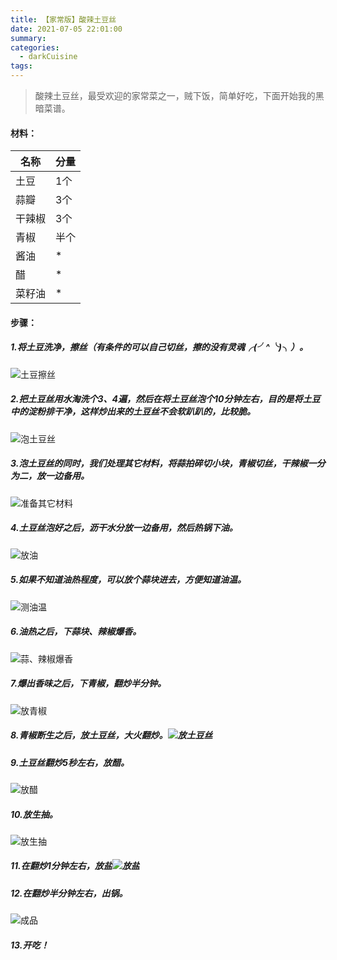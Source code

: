 ```yaml
---
title: 【家常版】酸辣土豆丝
date: 2021-07-05 22:01:00
summary: 
categories: 
  - darkCuisine
tags:
---
```

> 酸辣土豆丝，最受欢迎的家常菜之一，贼下饭，简单好吃，下面开始我的黑暗菜谱。
#### 材料：
| 名称 | 分量 |
|--|--|
| 土豆 |1个  |
| 蒜瓣|3个 |
| 干辣椒| 3个|
| 青椒|半个 |
|酱油|* |
|醋|* |
|菜籽油|* |

#### 步骤：
##### 1.将土豆洗净，擦丝（有条件的可以自己切丝，擦的没有灵魂╭(╯^╰)╮）。
![土豆擦丝](https://img-blog.csdnimg.cn/2021070609530329.jpg?x-oss-process=image/watermark,type_ZmFuZ3poZW5naGVpdGk,shadow_10,text_aHR0cHM6Ly9ibG9nLmNzZG4ubmV0L3dlaXhpbl80MDI0Mzg5NA==,size_16,color_FFFFFF,t_70#pic_center)
##### 2.把土豆丝用水淘洗个3、4遍，然后在将土豆丝泡个10分钟左右，目的是将土豆中的淀粉排干净，这样炒出来的土豆丝不会软趴趴的，比较脆。
![泡土豆丝](https://img-blog.csdnimg.cn/2021070610024868.jpg?x-oss-process=image/watermark,type_ZmFuZ3poZW5naGVpdGk,shadow_10,text_aHR0cHM6Ly9ibG9nLmNzZG4ubmV0L3dlaXhpbl80MDI0Mzg5NA==,size_16,color_FFFFFF,t_70#pic_center)
##### 3.泡土豆丝的同时，我们处理其它材料，将蒜拍碎切小块，青椒切丝，干辣椒一分为二，放一边备用。
![准备其它材料](https://img-blog.csdnimg.cn/2021070610043372.jpg?x-oss-process=image/watermark,type_ZmFuZ3poZW5naGVpdGk,shadow_10,text_aHR0cHM6Ly9ibG9nLmNzZG4ubmV0L3dlaXhpbl80MDI0Mzg5NA==,size_16,color_FFFFFF,t_70#pic_center)
##### 4.土豆丝泡好之后，沥干水分放一边备用，然后热锅下油。
![放油](https://img-blog.csdnimg.cn/20210706100622408.jpg?x-oss-process=image/watermark,type_ZmFuZ3poZW5naGVpdGk,shadow_10,text_aHR0cHM6Ly9ibG9nLmNzZG4ubmV0L3dlaXhpbl80MDI0Mzg5NA==,size_16,color_FFFFFF,t_70#pic_center)
##### 5.如果不知道油热程度，可以放个蒜块进去，方便知道油温。
![测油温](https://img-blog.csdnimg.cn/20210706100847694.jpg?x-oss-process=image/watermark,type_ZmFuZ3poZW5naGVpdGk,shadow_10,text_aHR0cHM6Ly9ibG9nLmNzZG4ubmV0L3dlaXhpbl80MDI0Mzg5NA==,size_16,color_FFFFFF,t_70#pic_center)
##### 6.油热之后，下蒜块、辣椒爆香。
![蒜、辣椒爆香](https://img-blog.csdnimg.cn/20210706100947693.jpg?x-oss-process=image/watermark,type_ZmFuZ3poZW5naGVpdGk,shadow_10,text_aHR0cHM6Ly9ibG9nLmNzZG4ubmV0L3dlaXhpbl80MDI0Mzg5NA==,size_16,color_FFFFFF,t_70#pic_center)
##### 7.爆出香味之后，下青椒，翻炒半分钟。
![放青椒](https://img-blog.csdnimg.cn/20210706101048768.jpg?x-oss-process=image/watermark,type_ZmFuZ3poZW5naGVpdGk,shadow_10,text_aHR0cHM6Ly9ibG9nLmNzZG4ubmV0L3dlaXhpbl80MDI0Mzg5NA==,size_16,color_FFFFFF,t_70#pic_center)
##### 8.青椒断生之后，放土豆丝，大火翻炒。![放土豆丝](https://img-blog.csdnimg.cn/20210706101129479.jpg?x-oss-process=image/watermark,type_ZmFuZ3poZW5naGVpdGk,shadow_10,text_aHR0cHM6Ly9ibG9nLmNzZG4ubmV0L3dlaXhpbl80MDI0Mzg5NA==,size_16,color_FFFFFF,t_70#pic_center)
##### 9.土豆丝翻炒5秒左右，放醋。
![放醋](https://img-blog.csdnimg.cn/20210706101606333.jpg?x-oss-process=image/watermark,type_ZmFuZ3poZW5naGVpdGk,shadow_10,text_aHR0cHM6Ly9ibG9nLmNzZG4ubmV0L3dlaXhpbl80MDI0Mzg5NA==,size_16,color_FFFFFF,t_70#pic_center)

##### 10.放生抽。
![放生抽](https://img-blog.csdnimg.cn/20210706101307873.jpg?x-oss-process=image/watermark,type_ZmFuZ3poZW5naGVpdGk,shadow_10,text_aHR0cHM6Ly9ibG9nLmNzZG4ubmV0L3dlaXhpbl80MDI0Mzg5NA==,size_16,color_FFFFFF,t_70#pic_center)
##### 11.在翻炒1分钟左右，放盐![放盐](https://img-blog.csdnimg.cn/20210706101348940.jpg?x-oss-process=image/watermark,type_ZmFuZ3poZW5naGVpdGk,shadow_10,text_aHR0cHM6Ly9ibG9nLmNzZG4ubmV0L3dlaXhpbl80MDI0Mzg5NA==,size_16,color_FFFFFF,t_70#pic_center)
##### 12.在翻炒半分钟左右，出锅。
![成品](https://img-blog.csdnimg.cn/20210706101518781.jpg?x-oss-process=image/watermark,type_ZmFuZ3poZW5naGVpdGk,shadow_10,text_aHR0cHM6Ly9ibG9nLmNzZG4ubmV0L3dlaXhpbl80MDI0Mzg5NA==,size_16,color_FFFFFF,t_70#pic_center)
##### 13.开吃！






